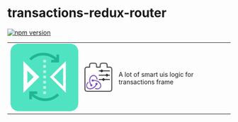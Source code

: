 # transactions-redux-router
[![npm version](https://badge.fury.io/js/transactions-redux-router.svg)](https://badge.fury.io/js/transactions-redux-router)

<table>
  <td>
    <img src="https://raw.githubusercontent.com/Ledoux/transactions-redux-router/master/icon.png" alt="icon" title="made by @cecilesnips"/>
  </td>
  <td>
    <img src="https://raw.githubusercontent.com/Ledoux/transactions-redux-router/master/transactions-redux-router.png" alt="icon" title="made by @cecilesnips"/>
  </td>
  <td>
    A lot of smart uis logic for transactions frame
  </td>
</table>
